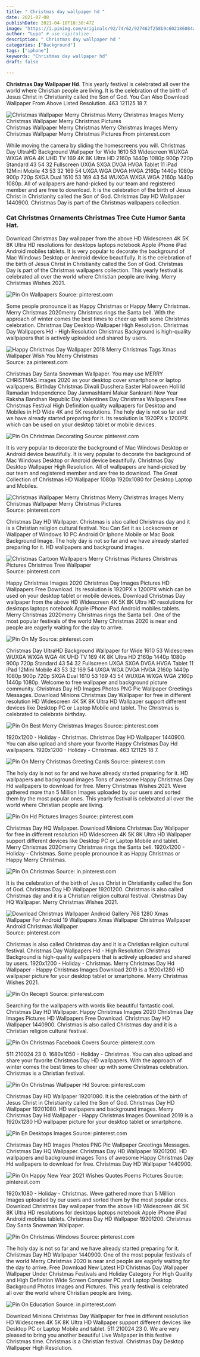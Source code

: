 ```yaml
---
title: " Christmas day wallpaper hd "
date: 2021-07-08
publishDate: 2021-04-18T18:30:47Z
image: "https://i.pinimg.com/originals/92/74/62/927462f258b9c602186084ad20b60674.jpg"
author: "Lupo" # use capitalize
description: " Christmas day wallpaper hd "
categories: ["Background"]
tags: ["iphone"]
keywords: "Christmas day wallpaper hd"
draft: false

---
```



**Christmas Day Wallpaper Hd**. This yearly festival is celebrated all over the world where Christian people are living. It is the celebration of the birth of Jesus Christ in Christianity called the Son of God. You Can Also Download Wallpaper From Above Listed Resolution. 463 121125 18 7.

![Christmas Wallpaper Merry Christmas Merry Christmas Images Merry Christmas Wallpaper Merry Christmas Pictures](https://i.pinimg.com/originals/e2/87/da/e287da58f96475018ec6d4d17c87fbec.jpg "Christmas Wallpaper Merry Christmas Merry Christmas Images Merry Christmas Wallpaper Merry Christmas Pictures")
Christmas Wallpaper Merry Christmas Merry Christmas Images Merry Christmas Wallpaper Merry Christmas Pictures From pinterest.com


While moving the camera by sliding the homescreens you will. Christmas Day UltraHD Background Wallpaper for Wide 1610 53 Widescreen WUXGA WXGA WGA 4K UHD TV 169 4K 8K Ultra HD 2160p 1440p 1080p 900p 720p Standard 43 54 32 Fullscreen UXGA SXGA DVGA HVGA Tablet 11 iPad 12Mini Mobile 43 53 32 169 54 UXGA WGA DVGA HVGA 2160p 1440p 1080p 900p 720p SXGA Dual 1610 53 169 43 54 WUXGA WXGA WGA 2160p 1440p 1080p. All of wallpapers are hand-picked by our team and registered member and are free to download. It is the celebration of the birth of Jesus Christ in Christianity called the Son of God. Christmas Day HD Wallpaper 1440900. Christmas Day is part of the Christmas wallpapers collection.

### Cat Christmas Ornaments Christmas Tree Cute Humor Santa Hat.

Download Christmas Day wallpaper from the above HD Widescreen 4K 5K 8K Ultra HD resolutions for desktops laptops notebook Apple iPhone iPad Android mobiles tablets. It is very popular to decorate the background of Mac Windows Desktop or Android device beautifully. It is the celebration of the birth of Jesus Christ in Christianity called the Son of God. Christmas Day is part of the Christmas wallpapers collection. This yearly festival is celebrated all over the world where Christian people are living. Merry Christmas Wishes 2021.


![Pin On Wallpapers](https://i.pinimg.com/originals/df/da/c5/dfdac5463c0152b52685f25bb0adcb37.jpg "Pin On Wallpapers")
Source: pinterest.com

Some people pronounce it as Happy Christmas or Happy Merry Christmas. Merry Christmas 2020merry Christmas rings the Santa bell. With the approach of winter comes the best times to cheer up with some Christmas celebration. Christmas Day Desktop Wallpaper High Resolution. Christmas Day Wallpapers Hd - High Resolution Christmas Background is high-quality wallpapers that is actively uploaded and shared by users.

![Happy Christmas Day Wallpaper 2018 Merry Christmas Tags Xmas Wallpaper Wish You Merry Christmas](https://i.pinimg.com/originals/d3/4d/e2/d34de2680aaa058fff31abfb325b276a.jpg "Happy Christmas Day Wallpaper 2018 Merry Christmas Tags Xmas Wallpaper Wish You Merry Christmas")
Source: za.pinterest.com

Christmas Day Santa Snowman Wallpaper. You may use MERRY CHRISTMAS images 2020 as your desktop cover smartphone or laptop wallpapers. Birthday Christmas Diwali Dusshera Easter Halloween Holi Id Ramadan Independence Day Janmashtami Makar Sankranti New Year Raksha Bandhan Republic Day Valentines Day Christmas Wallpapers Free Christmas Festival High Definition quality wallpapers for Desktop and Mobiles in HD Wide 4K and 5K resolutions. The holy day is not so far and we have already started preparing for it. Its resolution is 1920PX x 1200PX which can be used on your desktop tablet or mobile devices.

![Pin On Christmas Decorating](https://i.pinimg.com/originals/cd/4a/02/cd4a0270be0360244bc07644230adbe8.jpg "Pin On Christmas Decorating")
Source: pinterest.com

It is very popular to decorate the background of Mac Windows Desktop or Android device beautifully. It is very popular to decorate the background of Mac Windows Desktop or Android device beautifully. Christmas Day Desktop Wallpaper High Resolution. All of wallpapers are hand-picked by our team and registered member and are free to download. The Great Collection of Christmas HD Wallpaper 1080p 1920x1080 for Desktop Laptop and Mobiles.

![Christmas Wallpaper Merry Christmas Merry Christmas Images Merry Christmas Wallpaper Merry Christmas Pictures](https://i.pinimg.com/originals/e2/87/da/e287da58f96475018ec6d4d17c87fbec.jpg "Christmas Wallpaper Merry Christmas Merry Christmas Images Merry Christmas Wallpaper Merry Christmas Pictures")
Source: pinterest.com

Christmas Day HD Wallpaper. Christmas is also called Christmas day and it is a Christian religion cultural festival. You Can Set it as Lockscreen or Wallpaper of Windows 10 PC Android Or Iphone Mobile or Mac Book Background Image. The holy day is not so far and we have already started preparing for it. HD wallpapers and background images.

![Christmas Cartoon Wallpapers Merry Christmas Pictures Christmas Pictures Christmas Tree Wallpaper](https://i.pinimg.com/originals/d5/01/ac/d501ac7b72883f5cc0deb1c481f27dbd.jpg "Christmas Cartoon Wallpapers Merry Christmas Pictures Christmas Pictures Christmas Tree Wallpaper")
Source: pinterest.com

Happy Christmas Images 2020 Christmas Day Images Pictures HD Wallpapers Free Download. Its resolution is 1920PX x 1200PX which can be used on your desktop tablet or mobile devices. Download Christmas Day wallpaper from the above HD Widescreen 4K 5K 8K Ultra HD resolutions for desktops laptops notebook Apple iPhone iPad Android mobiles tablets. Merry Christmas 2020merry Christmas rings the Santa bell. One of the most popular festivals of the world Merry Christmas 2020 is near and people are eagerly waiting for the day to arrive.

![Pin On My](https://i.pinimg.com/originals/3f/e8/e6/3fe8e62ce0fd356b40525e8ca2abdddb.jpg "Pin On My")
Source: pinterest.com

Christmas Day UltraHD Background Wallpaper for Wide 1610 53 Widescreen WUXGA WXGA WGA 4K UHD TV 169 4K 8K Ultra HD 2160p 1440p 1080p 900p 720p Standard 43 54 32 Fullscreen UXGA SXGA DVGA HVGA Tablet 11 iPad 12Mini Mobile 43 53 32 169 54 UXGA WGA DVGA HVGA 2160p 1440p 1080p 900p 720p SXGA Dual 1610 53 169 43 54 WUXGA WXGA WGA 2160p 1440p 1080p. Welcome to free wallpaper and background picture community. Christmas Day HD Images Photos PNG Pic Wallpaper Greetings Messages. Download Minions Christmas Day Wallpaper for free in different resolution HD Widescreen 4K 5K 8K Ultra HD Wallpaper support different devices like Desktop PC or Laptop Mobile and tablet. The Christmas is celebrated to celebrate birthday.

![Pin On Best Merry Christmas Images](https://i.pinimg.com/originals/7d/1d/22/7d1d228a794c5e2c06f46c7f962f8c54.jpg "Pin On Best Merry Christmas Images")
Source: pinterest.com

1920x1200 - Holiday - Christmas. Christmas Day HD Wallpaper 1440900. You can also upload and share your favorite Happy Christmas Day Hd wallpapers. 1920x1200 - Holiday - Christmas. 463 121125 18 7.

![Pin On Merry Christmas Greeting Cards](https://i.pinimg.com/originals/f7/65/cb/f765cbb1acc74568b28de4546b858e70.png "Pin On Merry Christmas Greeting Cards")
Source: pinterest.com

The holy day is not so far and we have already started preparing for it. HD wallpapers and background images Tons of awesome Happy Christmas Day Hd wallpapers to download for free. Merry Christmas Wishes 2021. Weve gathered more than 5 Million Images uploaded by our users and sorted them by the most popular ones. This yearly festival is celebrated all over the world where Christian people are living.

![Pin On Hd Pictures Images](https://i.pinimg.com/originals/72/42/2c/72422c97c6fbeff285d65d8074ec0f2b.jpg "Pin On Hd Pictures Images")
Source: pinterest.com

Christmas Day HQ Wallpaper. Download Minions Christmas Day Wallpaper for free in different resolution HD Widescreen 4K 5K 8K Ultra HD Wallpaper support different devices like Desktop PC or Laptop Mobile and tablet. Merry Christmas 2020merry Christmas rings the Santa bell. 1920x1200 - Holiday - Christmas. Some people pronounce it as Happy Christmas or Happy Merry Christmas.

![Pin On Christmas](https://i.pinimg.com/originals/5d/42/d5/5d42d52ff5bc007d9ed16a9474a79593.jpg "Pin On Christmas")
Source: in.pinterest.com

It is the celebration of the birth of Jesus Christ in Christianity called the Son of God. Christmas Day HD Wallpaper 19201200. Christmas is also called Christmas day and it is a Christian religion cultural festival. Christmas Day HQ Wallpaper. Merry Christmas Wishes 2021.

![Download Christmas Wallpaper Android Gallery 768 1280 Xmas Wallpaper For Android 19 Wallpapers Xmas Wallpaper Christmas Wallpaper Android Christmas Wallpaper](https://i.pinimg.com/originals/01/a4/98/01a498e32ad46ff976de96709cff29cd.jpg "Download Christmas Wallpaper Android Gallery 768 1280 Xmas Wallpaper For Android 19 Wallpapers Xmas Wallpaper Christmas Wallpaper Android Christmas Wallpaper")
Source: pinterest.com

Christmas is also called Christmas day and it is a Christian religion cultural festival. Christmas Day Wallpapers Hd - High Resolution Christmas Background is high-quality wallpapers that is actively uploaded and shared by users. 1920x1200 - Holiday - Christmas. Merry Christmas Day Hd Wallpaper - Happy Christmas Images Download 2019 is a 1920x1280 HD wallpaper picture for your desktop tablet or smartphone. Merry Christmas Wishes 2021.

![Pin On Recepti](https://i.pinimg.com/originals/36/58/93/36589307699703f9fef200d9ed4a7a36.jpg "Pin On Recepti")
Source: pinterest.com

Searching for the wallpapers with words like beautiful fantastic cool. Christmas Day HD Wallpaper. Happy Christmas Images 2020 Christmas Day Images Pictures HD Wallpapers Free Download. Christmas Day HD Wallpaper 1440900. Christmas is also called Christmas day and it is a Christian religion cultural festival.

![Pin On Christmas Facebook Covers](https://i.pinimg.com/originals/e5/ce/f1/e5cef1bf6f3fc74265c0b071ef02bc66.jpg "Pin On Christmas Facebook Covers")
Source: pinterest.com

511 210024 23 0. 1680x1050 - Holiday - Christmas. You can also upload and share your favorite Christmas Day HD wallpapers. With the approach of winter comes the best times to cheer up with some Christmas celebration. Christmas is a Christian festival.

![Pin On Christmas Wallpaper Hd](https://i.pinimg.com/originals/8f/5c/15/8f5c155e778c79b954f9cac355944174.jpg "Pin On Christmas Wallpaper Hd")
Source: pinterest.com

Christmas Day HD Wallpaper 19201080. It is the celebration of the birth of Jesus Christ in Christianity called the Son of God. Christmas Day HD Wallpaper 19201080. HD wallpapers and background images. Merry Christmas Day Hd Wallpaper - Happy Christmas Images Download 2019 is a 1920x1280 HD wallpaper picture for your desktop tablet or smartphone.

![Pin En Desktops Images](https://i.pinimg.com/originals/22/1b/1e/221b1eee791a1bef362d35819defe50b.jpg "Pin En Desktops Images")
Source: pinterest.com

Christmas Day HD Images Photos PNG Pic Wallpaper Greetings Messages. Christmas Day HQ Wallpaper. Christmas Day HD Wallpaper 19201200. HD wallpapers and background images Tons of awesome Happy Christmas Day Hd wallpapers to download for free. Christmas Day HD Wallpaper 1440900.

![Pin On Happy New Year 2021 Wishes Quotes Poems Pictures](https://i.pinimg.com/originals/e4/e5/eb/e4e5eb3c0eb55e065037ba46cfd5cdc8.jpg "Pin On Happy New Year 2021 Wishes Quotes Poems Pictures")
Source: pinterest.com

1920x1080 - Holiday - Christmas. Weve gathered more than 5 Million Images uploaded by our users and sorted them by the most popular ones. Download Christmas Day wallpaper from the above HD Widescreen 4K 5K 8K Ultra HD resolutions for desktops laptops notebook Apple iPhone iPad Android mobiles tablets. Christmas Day HD Wallpaper 19201200. Christmas Day Santa Snowman Wallpaper.

![Pin On Christmas Windows](https://i.pinimg.com/originals/4f/f4/8b/4ff48ba1779678de103cd000f964f7e5.jpg "Pin On Christmas Windows")
Source: pinterest.com

The holy day is not so far and we have already started preparing for it. Christmas Day HD Wallpaper 1440900. One of the most popular festivals of the world Merry Christmas 2020 is near and people are eagerly waiting for the day to arrive. Free Download New Latest HD Christmas Day Wallpaper Wallpaper Under Christmas Festivals and Holiday Category For High Quality and High Definition Wide Screen Computer PC and Laptop Desktop Background Photos Images and Pictures. This yearly festival is celebrated all over the world where Christian people are living.

![Pin On Education](https://i.pinimg.com/originals/92/74/62/927462f258b9c602186084ad20b60674.jpg "Pin On Education")
Source: in.pinterest.com

Download Minions Christmas Day Wallpaper for free in different resolution HD Widescreen 4K 5K 8K Ultra HD Wallpaper support different devices like Desktop PC or Laptop Mobile and tablet. 511 210024 23 0. We are very pleased to bring you another beautiful Live Wallpaper in this festive Christmas time. Christmas is a Christian festival. Christmas Day Desktop Wallpaper High Resolution.

